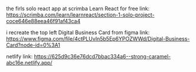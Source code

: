the firls solo react app at scrimba Learn React for free
link: https://scrimba.com/learn/learnreact/section-1-solo-project-coce646e88eea46f91af43ca4

i recreate the top left Digital Business Card from figma
link: https://www.figma.com/file/4ctPLUvIn5b5Ep6YPOZWWd/Digital-Business-Card?node-id=0%3A1

netlify link: https://625d9c36e76dcd7bbac334a6--strong-caramel-abc16e.netlify.app/
